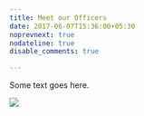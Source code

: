 ```yaml
---
title: Meet our Officers 
date: 2017-06-07T15:36:00+05:30
noprevnext: true
nodateline: true
disable_comments: true

---
```


Some text goes here.

![](/officers.jpg)